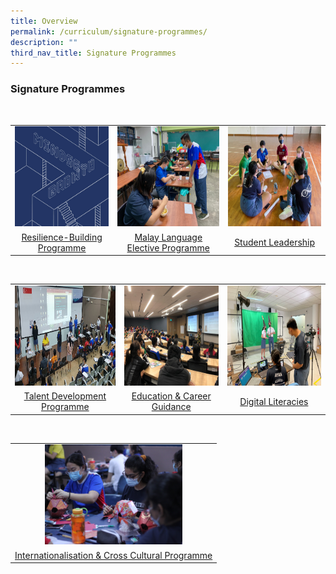 ```yaml
---
title: Overview
permalink: /curriculum/signature-programmes/
description: ""
third_nav_title: Signature Programmes
---
```

### **Signature Programmes**
<br clear="left" />	
<table>
	<tr>
    <td style= "text-align: center;">
			<a href="/curriculum/signature-programmes/resilience-building-programme/"><img src="/images/signatureprogrammec1a.jpg" style="width:220px; height:160px;"></a>
		</td>
		<td style= "text-align: center;">
			<a href="/curriculum/signature-programmes/malay-language-elective-programme/"><img src="/images/signatureprogramme2.jpg" style="width:220px; height:160px;"></a>
		</td>
    <td style= "text-align: center;">
			<a href="/curriculum/signature-programmes/student-leadership/"><img src="/images/signatureprogramme3.jpg" style="width:220px; height:160px;"></a>
		</td>
	</tr>
		<tr>
    <td style= "text-align: center;">
			<a href="/curriculum/signature-programmes/resilience-building-programme/">Resilience-Building Programme</a>
</td>
		<td style= "text-align: center;">			
			<a href="/curriculum/signature-programmes/malay-language-elective-programme/">Malay Language Elective Programme</a>
</td>
    <td style= "text-align: center;">
			<a href="/curriculum/signature-programmes/student-leadership/">Student Leadership</a>
		</td>
	</tr>
</table>
<br clear="left" />
<table>
	<tr>
    <td style= "text-align: center;">
			<a href="/curriculum/signature-programmes/talent-development-programme/"><img src="/images/signatureprogramme4.jpg" style="width:220px; height:160px;"></a>
		</td>
		<td style= "text-align: center;">
			<a href="/curriculum/signature-programmes/education-and-career-guidance/"><img src="/images/ecg1.jpg" style="width:220px; height:160px;"></a>
		</td>
    <td style= "text-align: center;">
			<a href="/curriculum/signature-programmes/digital-literacies/"><img src="/images/signatureprogramme6.jpg" style="width:220px; height:160px;"></a>
		</td>
	</tr>
		<tr>
    <td style= "text-align: center;">
			<a href="/curriculum/signature-programmes/talent-development-programme/">Talent Development Programme</a>
</td>
		<td style= "text-align: center;">			
			<a href="/curriculum/signature-programmes/education-and-career-guidance/">Education & Career Guidance</a>
</td>
    <td style= "text-align: center;">
			<a href="/curriculum/signature-programmes/digital-literacies/">Digital Literacies</a>
		</td>
	</tr>
</table>
<br clear="left" />
<table>
	<tr>
    <td style= "text-align: center;">
			<a href="/curriculum/signature-programmes/internationalisation-and-cross-cultural-programme/"><img src="/images/signatureprogramme7.jpg" style="width:220px; height:160px;"></a>
		</td>
	</tr>
		<tr>
    <td style= "text-align: center;">
			<a href="/curriculum/signature-programmes/internationalisation-and-cross-cultural-programme/">Internationalisation & Cross Cultural Programme</a>
		</td>
	</tr>
</table>